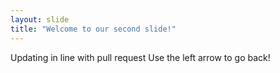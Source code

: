 ```yaml
---
layout: slide
title: "Welcome to our second slide!"
---
```

Updating in line with pull request
Use the left arrow to go back!
